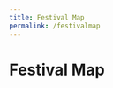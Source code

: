 ```yaml
---
title: Festival Map
permalink: /festivalmap
---
```

<!DOCTYPE html>
<html>
<body>

<h1>Festival Map</h1>

<div id="googleMap" style="width:100%;height:400px;"></div>
<script>
function myMap() {
var mapProp= {
    center:new google.maps.LatLng(51.508742,-0.120850),
    zoom:5,
};
var map=new google.maps.Map(document.getElementById("googleMap"),mapProp);
}
</script>

<script src=https://www.google.com/maps/d/embed?mid=1iocybSAgqXITlJxyuPm-Vo-BxEwqcVc&ehbc=2E312F></script>

</body>
</html>
